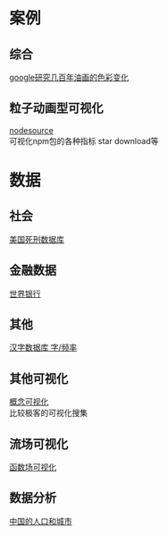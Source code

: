 # 案例

## 综合
[google研究几百年油画的色彩变化](http://blog.martinbellander.com/post/115411125748/the-colors-of-paintings-blue-is-the-new-orange)


## 粒子动画型可视化

[nodesource](https://unpm.nodesource.com/)<br>
可视化npm包的各种指标 star download等



# 数据

## 社会

[美国死刑数据库](http://www.deathpenaltyinfo.org/)

## 金融数据

[世界银行](http://data.worldbank.org/indicator)

## 其他

[汉字数据库 字/频率](http://lingua.mtsu.edu/chinese-computing/statistics/char/list.php?Which=MO)



## 其他可视化

[概念可视化](http://conceptviz.github.io/#/e30=)<br>
比较极客的可视化搜集

## 流场可视化
[函数场可视化]('http://dandelany.github.io/vector-toy/')


## 数据分析
[中国的人口和城市](https://read.douban.com/reader/ebook/7750846/)